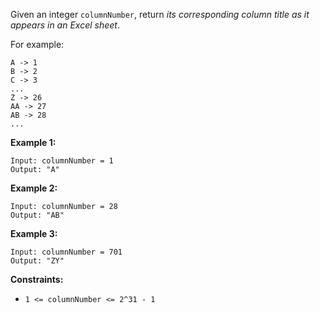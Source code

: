 Given an integer `columnNumber`, return *its corresponding column title as it appears in an Excel sheet*.

For example:
```
A -> 1
B -> 2
C -> 3
...
Z -> 26
AA -> 27
AB -> 28 
...
```
**Example 1:**
```
Input: columnNumber = 1
Output: "A"
```
**Example 2:**
```
Input: columnNumber = 28
Output: "AB"
```
**Example 3:**
```
Input: columnNumber = 701
Output: "ZY"
```
**Constraints:**
- `1 <= columnNumber <= 2^31 - 1`